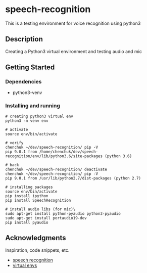 # speech-recognition

This is a testing environment for voice recognition using python3

## Description

Creating a Python3 virtual environment and testing audio and mic

## Getting Started

### Dependencies

* python3-venv

### Installing and running

```
# creating python3 virtual env
python3 -m venv env

# activate
source env/bin/activate

# verify
chenchuk ~/dev/speech-recognition/ pip -V
pip 9.0.1 from /home/chenchuk/dev/speech-recognition/env/lib/python3.6/site-packages (python 3.6)

# back
chenchuk ~/dev/speech-recognition/ deactivate
chenchuk ~/dev/speech-recognition/ pip -V
pip 9.0.1 from /usr/lib/python2.7/dist-packages (python 2.7)

# installing packages
source env/bin/activate
pip install ipython
pip install SpeechRecognition

# install audio libs (for mic)\
sudo apt-get install python-pyaudio python3-pyaudio
sudo apt-get install portaudio19-dev
pip install pyaudio

```

## Acknowledgments

Inspiration, code snippets, etc.
* [speech recognition](https://realpython.com/python-speech-recognition)
* [virtual envs](https://realpython.com/python-virtual-environments-a-primer)
